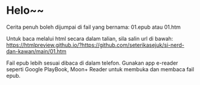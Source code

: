 # Helo~~

Cerita penuh boleh dijumpai di fail yang bernama: 01.epub atau 01.htm

Untuk baca melalui html secara dalam talian, sila salin url di bawah:
https://htmlpreview.github.io/?https://github.com/seterikasejuk/si-nerd-dan-kawan/main/01.htm

Fail epub lebih sesuai dibaca di dalam telefon.
Gunakan app e-reader seperti Google PlayBook, Moon+ Reader
untuk membuka dan membaca fail epub.
